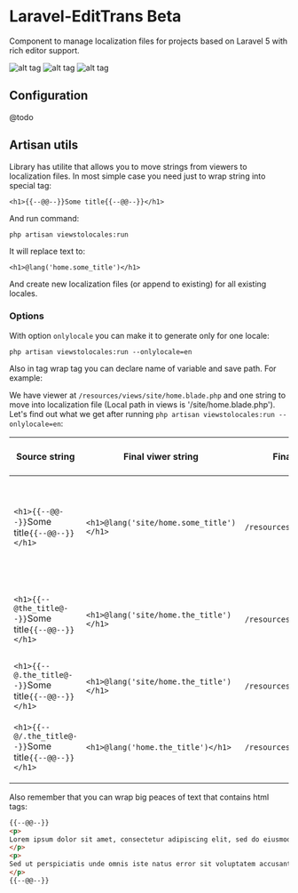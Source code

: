 # Laravel-EditTrans Beta

Component to manage localization files for projects based on Laravel 5 with rich editor support.

![alt tag](http://ambermuseum.ru/upl/ckeditor/2016-04-05_19-50-58.png)
![alt tag](http://ambermuseum.ru/upl/ckeditor/2016-04-05_19-54-41.png)
![alt tag](http://ambermuseum.ru/upl/ckeditor/2016-04-05_19-58-16.png)

## Configuration

@todo

## Artisan utils

Library has utilite that allows you to move strings from viewers to localization files.
In most simple case you need just to wrap string into special tag:

```
<h1>{{--@@--}}Some title{{--@@--}}</h1>
```

And run command:

```
php artisan viewstolocales:run
```

It will replace text to:

```
<h1>@lang('home.some_title')</h1>
```

And create new localization files (or append to existing) for all existing locales.

### Options

With option `onlylocale` you can make it to generate only for one locale:

```
php artisan viewstolocales:run --onlylocale=en
```

Also in tag wrap tag you can declare name of variable and save path. For example:

We have viewer at `/resources/views/site/home.blade.php` and one string to move into localization file (Local path in views is '/site/home.blade.php').
Let's find out what we get after running `php artisan viewstolocales:run --onlylocale=en`:


| Source string                                               | Final viwer string                        | Final localization file            | Final localization file            | Comment             |
| ------------------------------------------------------------|-------------------------------------------|------------------------------------|------------------------------------|---------------------|
| `<h1>{{--@@--}}`Some title`{{--@@--}}</h1>`                 | `<h1>@lang('site/home.some_title')</h1>`  | `/resources/lang/en/site/home.php` | `["some_title" => "Some title"]`   | **Use original dir and file name, generate var name based on var text.** |
| `<h1>{{--@the_title@--}}`Some title`{{--@@--}}</h1>`        | `<h1>@lang('site/home.the_title')</h1>`   | `/resources/lang/en/site/home.php` | `["the_title"  => "Some title"]`   | **Use original dir and file name, set var name.** |
| `<h1>{{--@.the_title@--}}`Some title`{{--@@--}}</h1>`       | `<h1>@lang('site/home.the_title')</h1>`   | `/resources/lang/en/site/home.php` | `["the_title"  => "Some title"]`   | `--||--` (same) |
| `<h1>{{--@/.the_title@--}}`Some title`{{--@@--}}</h1>`      | `<h1>@lang('home.the_title')</h1>`        | `/resources/lang/en/home.php`      | `["the_title"  => "Some title"]`   | Put in root, user original file name, set var name. |

Also remember that you can wrap big peaces of text that contains html tags:

```html
{{--@@--}}
<p>
Lorem ipsum dolor sit amet, consectetur adipiscing elit, sed do eiusmod tempor incididunt ut labore et dolore magna aliqua. Ut enim ad minim veniam, quis nostrud exercitation ullamco laboris nisi ut aliquip ex ea commodo consequat. Duis aute irure dolor in reprehenderit in voluptate velit esse cillum dolore eu fugiat nulla pariatur. Excepteur sint occaecat cupidatat non proident, sunt in culpa qui officia deserunt mollit anim id est laborum.
</p>
<p>
Sed ut perspiciatis unde omnis iste natus error sit voluptatem accusantium doloremque laudantium, totam rem aperiam, eaque ipsa quae ab illo inventore veritatis et quasi architecto beatae vitae dicta sunt explicabo. Nemo enim ipsam voluptatem quia voluptas sit aspernatur aut odit aut fugit, sed quia consequuntur magni dolores eos qui ratione voluptatem sequi nesciunt. Neque porro quisquam est, qui dolorem ipsum quia dolor sit amet, consectetur, adipisci velit, sed quia non numquam eius modi tempora incidunt ut labore et dolore magnam aliquam quaerat voluptatem.
</p>
{{--@@--}}
```
